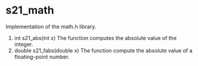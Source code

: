 # s21_math
  Implementation of the math.h library.

  01. int s21_abs(int x)
    The function computes the absolute value of the integer.
  08. double s21_fabs(double x)
    The function compute the absolute value of a floating-point number.
